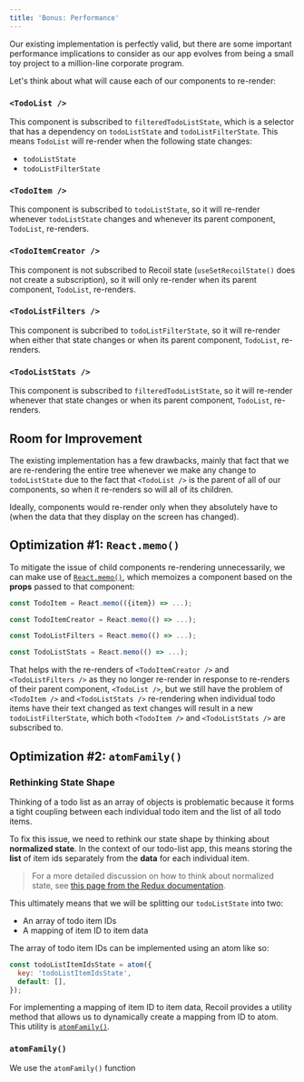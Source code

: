 ```yaml
---
title: 'Bonus: Performance'
---
```


Our existing implementation is perfectly valid, but there are some important performance implications to consider as our app evolves from being a small toy project to a million-line corporate program.

Let's think about what will cause each of our components to re-render:

### `<TodoList />`

This component is subscribed to `filteredTodoListState`, which is a selector that has a dependency on `todoListState` and `todoListFilterState`. This means `TodoList` will re-render when the following state changes:

- `todoListState`
- `todoListFilterState`

### `<TodoItem />`

This component is subscribed to `todoListState`, so it will re-render whenever `todoListState` changes and whenever its parent component, `TodoList`, re-renders.

### `<TodoItemCreator />`

This component is not subscribed to Recoil state (`useSetRecoilState()` does not create a subscription), so it will only re-render when its parent component, `TodoList`, re-renders.

### `<TodoListFilters />`

This component is subcribed to `todoListFilterState`, so it will re-render when either that state changes or when its parent component, `TodoList`, re-renders.

### `<TodoListStats />`

This component is subscribed to `filteredTodoListState`, so it will re-render whenever that state changes or when its parent component, `TodoList`, re-renders.

## Room for Improvement

The existing implementation has a few drawbacks, mainly that fact that we are re-rendering the entire tree whenever we make any change to `todoListState` due to the fact that `<TodoList />` is the parent of all of our components, so when it re-renders so will all of its children.

Ideally, components would re-render only when they absolutely have to (when the data that they display on the screen has changed).

## Optimization #1: `React.memo()`

To mitigate the issue of child components re-rendering unnecessarily, we can make use of [`React.memo()`](https://reactjs.org/docs/react-api.html#reactmemo), which memoizes a component based on the **props** passed to that component:

```js
const TodoItem = React.memo(({item}) => ...);

const TodoItemCreator = React.memo(() => ...);

const TodoListFilters = React.memo(() => ...);

const TodoListStats = React.memo(() => ...);
```

That helps with the re-renders of `<TodoItemCreator />` and `<TodoListFilters />` as they no longer re-render in response to re-renders of their parent component, `<TodoList />`, but we still have the problem of `<TodoItem />` and `<TodoListStats />` re-rendering when individual todo items have their text changed as text changes will result in a new `todoListFilterState`, which both `<TodoItem />` and `<TodoListStats />` are subscribed to.

## Optimization #2: `atomFamily()`

### Rethinking State Shape

Thinking of a todo list as an array of objects is problematic because it forms a tight coupling between each individual todo item and the list of all todo items.

To fix this issue, we need to rethink our state shape by thinking about **normalized state**. In the context of our todo-list app, this means storing the **list** of item ids separately from the **data** for each individual item.

> For a more detailed discussion on how to think about normalized state, see [this page from the Redux documentation](https://redux.js.org/recipes/structuring-reducers/normalizing-state-shape).

This ultimately means that we will be splitting our `todoListState` into two:

- An array of todo item IDs
- A mapping of item ID to item data

The array of todo item IDs can be implemented using an atom like so:

```javascript
const todoListItemIdsState = atom({
  key: 'todoListItemIdsState',
  default: [],
});
```

For implementing a mapping of item ID to item data, Recoil provides a utility method that allows us to dynamically create a mapping from ID to atom. This utility is [`atomFamily()`](/docs/api-reference/utils/atomFamily).

### `atomFamily()`

We use the `atomFamily()` function
